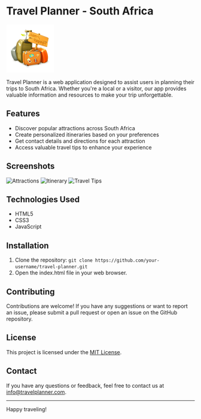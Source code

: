 # Travel Planner - South Africa

![Travel Planner Logo](3.png)

Travel Planner is a web application designed to assist users in planning their trips to South Africa. Whether you're a local or a visitor, our app provides valuable information and resources to make your trip unforgettable.

## Features

- Discover popular attractions across South Africa
- Create personalized itineraries based on your preferences
- Get contact details and directions for each attraction
- Access valuable travel tips to enhance your experience

## Screenshots

![Attractions](screenshots/attractions.png)
![Itinerary](screenshots/itinerary.png)
![Travel Tips](screenshots/travel-tips.png)

## Technologies Used

- HTML5
- CSS3
- JavaScript

## Installation

1. Clone the repository: `git clone https://github.com/your-username/travel-planner.git`
2. Open the index.html file in your web browser.

## Contributing

Contributions are welcome! If you have any suggestions or want to report an issue, please submit a pull request or open an issue on the GitHub repository.

## License

This project is licensed under the [MIT License](LICENSE).

## Contact

If you have any questions or feedback, feel free to contact us at info@travelplanner.com.

---

Happy traveling!
